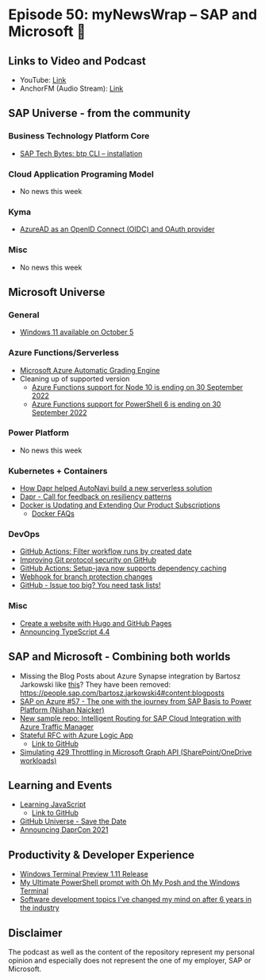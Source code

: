 # Episode 50: myNewsWrap – SAP and Microsoft 🥳

## Links to Video and Podcast

* YouTube: [Link](https://youtu.be/Gebm-4IiXQA)
* AnchorFM (Audio Stream): [Link](https://anchor.fm/christian-lechner/episodes/myNewsWrap--SAP-and-Microsoft-Episode-50-e16t34c)

## SAP Universe - from the community

### Business Technology Platform Core

* [SAP Tech Bytes: btp CLI – installation](https://blogs.sap.com/2021/09/01/sap-tech-bytes-btp-cli-installation/)

### Cloud Application Programing Model

* No news this week

### Kyma

* [AzureAD as an OpenID Connect (OIDC) and OAuth provider](https://blogs.sap.com/2021/08/31/azuread-as-an-openid-connect-oidc-and-oauth-provider/)

### Misc

* No news this week

## Microsoft Universe

### General

* [Windows 11 available on October 5](https://blogs.windows.com/windowsexperience/2021/08/31/windows-11-available-on-october-5/)

### Azure Functions/Serverless

* [Microsoft Azure Automatic Grading Engine](https://techcommunity.microsoft.com/t5/educator-developer-blog/microsoft-azure-automatic-grading-engine/ba-p/2681809?WT.mc_id=AZ-MVP-5004195)
* Cleaning up of supported version
  * [Azure Functions support for Node 10 is ending on 30 September 2022](https://azure.microsoft.com/en-us/updates/azure-functions-support-for-node-10-is-ending-on-30-september-2022/?WT.mc_id=AZ-MVP-5004195)
  * [Azure Functions support for PowerShell 6 is ending on 30 September 2022](https://azure.microsoft.com/en-us/updates/azure-functions-support-for-powershell-6-is-ending-on-30-september-2022/?WT.mc_id=AZ-MVP-5004195)

### Power Platform

* No news this week

### Kubernetes + Containers

* [How Dapr helped AutoNavi build a new serverless solution](https://blog.dapr.io/posts/2021/09/02/how-dapr-helped-autonavi-build-a-new-serverless-solution/)
* [Dapr - Call for feedback on resiliency patterns](https://twitter.com/daprdev/status/1433146371561779204)
* [Docker is Updating and Extending Our Product Subscriptions](https://www.docker.com/blog/updating-product-subscriptions/)
  * [Docker FAQs](https://www.docker.com/pricing/faq)

### DevOps

* [GitHub Actions: Filter workflow runs by created date](https://github.blog/changelog/2021-09-02-github-actions-filter-workflow-runs-by-created-date/)
* [Improving Git protocol security on GitHub](https://github.blog/2021-09-01-improving-git-protocol-security-github/)
* [GitHub Actions: Setup-java now supports dependency caching](https://github.blog/changelog/2021-08-30-github-actions-setup-java-now-supports-dependency-caching/)
* [Webhook for branch protection changes](https://github.blog/changelog/2021-09-03-webhook-for-branch-protection-changes/)
* [GitHub - Issue too big? You need task lists!](https://youtu.be/SSza2dRsBok)

### Misc

* [Create a website with Hugo and GitHub Pages](https://4bes.nl/2021/08/29/create-a-website-with-hugo-and-github-pages/)
* [Announcing TypeScript 4.4](https://devblogs.microsoft.com/typescript/announcing-typescript-4-4/)

## SAP and Microsoft - Combining both worlds

* Missing the Blog Posts about Azure Synapse integration by Bartosz Jarkowski like [this](https://blogs.sap.com/2021/08/26/azure-synapse-pipelines-and-odata-part-7-delta-extraction-using-sap-extractors-and-cds-views/)?
They have been removed: <https://people.sap.com/bartosz.jarkowski4#content:blogposts>
* [SAP on Azure #57 - The one with the journey from SAP Basis to Power Platform (Nishan Naicker)](https://youtu.be/nKbspchiaEQ)
* [New sample repo: Intelligent Routing for SAP Cloud Integration with Azure Traffic Manager](https://github.com/SAP-samples/btp-cloud-integration-intelligent-routing)
* [Stateful RFC with Azure Logic App](https://twitter.com/david_burg/status/1433552421431635992)
  * [Link to GitHub](https://github.com/daviburg/Sap-Samples/blob/master/Samples%20of%20XML/RFCs/SRT_FM_STATEFUL_TF.xml)
* [Simulating 429 Throttling in Microsoft Graph API (SharePoint/OneDrive workloads)](https://camerondwyer.com/2021/08/12/simulating-429-throttling-in-microsoft-graph-api-sharepoint-onedrive-workloads/) 

## Learning and Events

* [Learning JavaScript](https://twitter.com/LuiseFreese/status/1431707138414587907)
  * [Link to GitHub](https://luisefreese.github.io/Learn-JavaScript-Sketchnotes/)
* [GitHub Universe - Save the Date](https://githubuniverse.com/#)
* [Announcing DaprCon 2021](https://blog.dapr.io/posts/2021/08/31/announcing-daprcon-2021/)

## Productivity & Developer Experience

* [Windows Terminal Preview 1.11 Release](https://devblogs.microsoft.com/commandline/windows-terminal-preview-1-11-release/?WT.mc_id=DT-MVP-5004195)
* [My Ultimate PowerShell prompt with Oh My Posh and the Windows Terminal](https://www.hanselman.com/blog/my-ultimate-powershell-prompt-with-oh-my-posh-and-the-windows-terminal)
* [Software development topics I've changed my mind on after 6 years in the industry](https://chriskiehl.com/article/thoughts-after-6-years)

## Disclaimer

The podcast as well as the content of the repository represent my personal opinion and especially does not represent the one of my employer, SAP or Microsoft.
